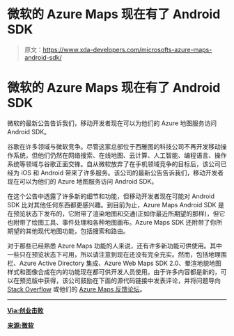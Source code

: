 # 微软的 Azure Maps 现在有了 Android SDK

> 原文：<https://www.xda-developers.com/microsofts-azure-maps-android-sdk/>

# 微软的 Azure Maps 现在有了 Android SDK

微软的最新公告告诉我们，移动开发者现在可以为他们的 Azure 地图服务访问 Android SDK。

谷歌在许多领域与微软竞争。尽管这家总部位于西雅图的科技公司不再开发移动操作系统，但他们仍然在网络搜索、在线地图、云计算、人工智能、编程语言、操作系统等领域与谷歌正面交锋。自从微软放弃了在手机领域竞争的目标后，该公司已经为 iOS 和 Android 带来了许多服务。该公司的最新公告告诉我们，移动开发者现在可以为他们的 Azure 地图服务访问 Android SDK。

在这个公告中透露了许多新的细节和功能，但移动开发者现在可能对 Android SDK 比对其他任何东西都更感兴趣。到目前为止，Azure Maps Android SDK 是在预览状态下发布的，它附带了渲染地图和交通(正如你最近所期望的那样)，但它也附带了绘图工具、事件处理和各种地图画布。Azure Maps SDK 还附带了你所期望的其他现代地图功能，包括搜索和路由。

对于那些已经熟悉 Azure Maps 功能的人来说，还有许多新功能可供使用。其中一些只在预览状态下可用，所以请注意到现在还没有完全充实。然而，包括地理围栏、Azure Active Directory 集成、Azure Web Maps SDK 2.0、晕渲地貌地图样式和图像合成在内的功能现在都可供开发人员使用。由于许多内容都是新的，可以在预览版中获得，该公司鼓励在下面的源代码链接中发表评论，并将问题导向 [Stack Overflow](https://stackoverflow.com/questions/tagged/azure-maps/) 或他们的 [Azure Maps 反馈论坛](https://feedback.azure.com/forums/909172-azure-maps)。

* * *

[**Via:创业击败**](https://venturebeat.com/2019/02/11/microsoft-introduces-azure-maps-android-sdk-in-preview-new-azure-maps-services/)

[**来源:微软**](https://azure.microsoft.com/en-us/blog/actuating-mobility-in-the-enterprise-with-new-azure-maps-services-and-sdks/)